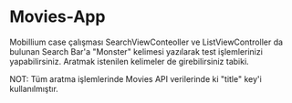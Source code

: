 # Movies-App
Mobillium case çalışması
SearchViewConteoller ve ListViewController da bulunan Search Bar'a
"Monster" kelimesi yazılarak test işlemlerinizi yapabilirsiniz.
Aratmak istenilen kelimeler de girebilirsiniz tabiki.

NOT: Tüm aratma işlemlerinde Movies API verilerinde ki "title"
key'i kullanılmıştır.
